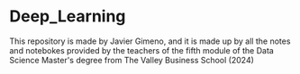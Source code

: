 # Deep_Learning
This repository is made by Javier Gimeno, and it is made up by all the notes and notebokes provided by the teachers of the fifth module of the Data Science Master's degree from The Valley Business School (2024)
